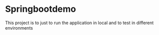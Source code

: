 # Springbootdemo
This project is to just to run the application in local and to test in different environments
